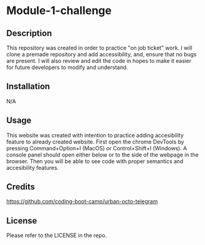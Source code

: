 # Module-1-challenge

## Description
This repository was created in order to practice "on job ticket" work. I will clone a premade repository and add accessibility, and, ensure that no bugs are present. I will also review and edit the code in hopes to make it easier for future developers to modify and understand.

## Installation
N/A

## Usage 
This website was created with intention to practice adding accesibility feature to already created website. First open the chrome DevTools by pressing Command+Option+I (MacOS) or Control+Shift+I (Windows). A console panel should open either below or to the side of the webpage in the browser. Then you will be able to see code with proper semantics and accesibility features.

## Credits
https://github.com/coding-boot-camp/urban-octo-telegram


## License 
Please refer to the LICENSE in the repo.